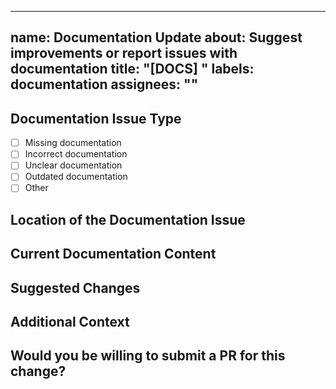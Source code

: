 ***

name: Documentation Update
about: Suggest improvements or report issues with documentation
title: "\[DOCS] "
labels: documentation
assignees: ""
-------------

## Documentation Issue Type

<!-- Mark with an [x] the type of documentation issue -->

- [ ] Missing documentation
- [ ] Incorrect documentation
- [ ] Unclear documentation
- [ ] Outdated documentation
- [ ] Other

## Location of the Documentation Issue

<!-- Please specify where the documentation issue is located (URL, file path, etc.) -->

## Current Documentation Content

<!-- If applicable, describe what the current documentation says -->

## Suggested Changes

<!-- Describe the improvement or correction you'd like to see -->

## Additional Context

<!-- Add any other context about the documentation issue here -->

## Would you be willing to submit a PR for this change?

<!-- Yes/No, or I'd need help with... -->
